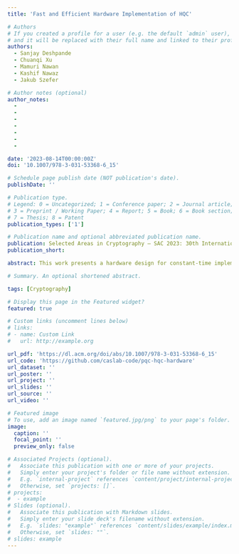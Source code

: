 ```yaml
---
title: 'Fast and Efficient Hardware Implementation of HQC'

# Authors
# If you created a profile for a user (e.g. the default `admin` user), write the username (folder name) here
# and it will be replaced with their full name and linked to their profile.
authors:
  - Sanjay Deshpande
  - Chuanqi Xu
  - Mamuri Nawan
  - Kashif Nawaz
  - Jakub Szefer

# Author notes (optional)
author_notes:
  - 
  - 
  -
  - 
  - 
  - 
  - 

date: '2023-08-14T00:00:00Z'
doi: '10.1007/978-3-031-53368-6_15'

# Schedule page publish date (NOT publication's date).
publishDate: ''

# Publication type.
# Legend: 0 = Uncategorized; 1 = Conference paper; 2 = Journal article;
# 3 = Preprint / Working Paper; 4 = Report; 5 = Book; 6 = Book section;
# 7 = Thesis; 8 = Patent
publication_types: ['1']

# Publication name and optional abbreviated publication name.
publication: Selected Areas in Cryptography – SAC 2023: 30th International Conference
publication_short:

abstract: This work presents a hardware design for constant-time implementation of the HQC (Hamming Quasi-Cyclic) code-based key encapsulation mechanism. HQC has been selected for the fourth round of NIST's Post-Quantum Cryptography standardization process and this work presents the first, hand-optimized design of HQC key generation, encapsulation, and decapsulation written in Verilog targeting implementation on FPGAs. The three modules further share a common SHAKE256 hash module to reduce area overhead. All the hardware modules are parametrizable at compile time so that designs for the different security levels can be easily generated. The design currently outperforms the other hardware designs for HQC, and many of the fourth-round Post-Quantum Cryptography standardization process, with one of the best time-area products as well. For the combined HighSpeed design targeting the lowest security level, we show that the HQC design can perform key generation in 0.09ms, encapsulation in 0.13ms, and decapsulation in 0.21ms when synthesized for an Xilinx Artix 7 FPGA. Our work shows that when hardware performance is compared, HQC can be a competitive alternative candidate from the fourth round of the NIST PQC competition.

# Summary. An optional shortened abstract.

tags: [Cryptography]

# Display this page in the Featured widget?
featured: true

# Custom links (uncomment lines below)
# links:
# - name: Custom Link
#   url: http://example.org

url_pdf: 'https://dl.acm.org/doi/abs/10.1007/978-3-031-53368-6_15'
url_code: 'https://github.com/caslab-code/pqc-hqc-hardware'
url_dataset: ''
url_poster: ''
url_project: ''
url_slides: ''
url_source: ''
url_video: ''

# Featured image
# To use, add an image named `featured.jpg/png` to your page's folder.
image:
  caption: ''
  focal_point: ''
  preview_only: false

# Associated Projects (optional).
#   Associate this publication with one or more of your projects.
#   Simply enter your project's folder or file name without extension.
#   E.g. `internal-project` references `content/project/internal-project/index.md`.
#   Otherwise, set `projects: []`.
# projects:
#  - example
# Slides (optional).
#   Associate this publication with Markdown slides.
#   Simply enter your slide deck's filename without extension.
#   E.g. `slides: "example"` references `content/slides/example/index.md`.
#   Otherwise, set `slides: ""`.
# slides: example
---
```


